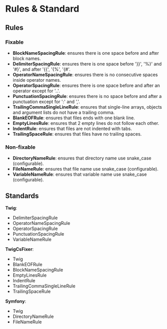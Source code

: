 # Rules & Standard

## Rules

### Fixable

- **BlockNameSpacingRule**: ensures there is one space before and after block names.
- **DelimiterSpacingRule**: ensures there is one space before '}}', '%}' and '#}', and after '{{', '{%', '{#'.
- **OperatorNameSpacingRule**: ensures there is no consecutive spaces inside operator names.
- **OperatorSpacingRule**: ensures there is one space before and after an operator except for '..'.
- **PunctuationSpacingRule**: ensures there is no space before and after a punctuation except for ':' and ','.
- **TrailingCommaSingleLineRule**: ensures that single-line arrays, objects and argument lists do not have a trailing comma.
- **BlankEOFRule**: ensures that files ends with one blank line.
- **EmptyLinesRule**: ensures that 2 empty lines do not follow each other.
- **IndentRule**: ensures that files are not indented with tabs.
- **TrailingSpaceRule**: ensures that files have no trailing spaces.

### Non-fixable

- **DirectoryNameRule**: ensures that directory name use snake_case (configurable).
- **FileNameRule**: ensures that file name use snake_case (configurable).
- **VariableNameRule**: ensures that variable name use snake_case (configurable).

## Standards

**Twig**:
- DelimiterSpacingRule
- OperatorNameSpacingRule
- OperatorSpacingRule
- PunctuationSpacingRule
- VariableNameRule

**TwigCsFixer**:
- Twig
- BlankEOFRule
- BlockNameSpacingRule
- EmptyLinesRule
- IndentRule
- TrailingCommaSingleLineRule
- TrailingSpaceRule

**Symfony**:
- Twig
- DirectoryNameRule
- FileNameRule
